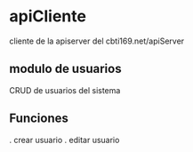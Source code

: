# apiCliente
cliente de la apiserver del cbti169.net/apiServer
## modulo de usuarios
CRUD de usuarios del sistema

Funciones
----------
. crear usuario
. editar usuario
